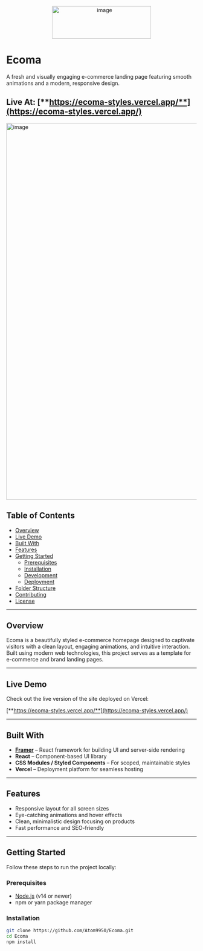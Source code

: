 <p align="center">
  <img width="262" height="86" alt="image" src="https://github.com/user-attachments/assets/a6654639-7c01-43b9-bc77-0a2315c8d904" />
</p>

# Ecoma 

A fresh and visually engaging e-commerce landing page featuring smooth animations and a modern, responsive design.

## Live At: [**https://ecoma-styles.vercel.app/**](https://ecoma-styles.vercel.app/)


<img width="1900" height="995" alt="image" src="https://github.com/user-attachments/assets/bd228851-30bd-45be-9fe4-612d159dea19" />


## Table of Contents
- [Overview](#overview)
- [Live Demo](#live-demo)
- [Built With](#built-with)
- [Features](#features)
- [Getting Started](#getting-started)
  - [Prerequisites](#prerequisites)
  - [Installation](#installation)
  - [Development](#development)
  - [Deployment](#deployment)
- [Folder Structure](#folder-structure)
- [Contributing](#contributing)
- [License](#license)

---

## Overview

Ecoma is a beautifully styled e-commerce homepage designed to captivate visitors with a clean layout, engaging animations, and intuitive interaction.  
Built using modern web technologies, this project serves as a template for e-commerce and brand landing pages.

---

## Live Demo

Check out the live version of the site deployed on Vercel:

[**https://ecoma-styles.vercel.app/**](https://ecoma-styles.vercel.app/)

---

## Built With

- **[Framer](https://www.framer.com/)** – React framework for building UI and server-side rendering
- **React** – Component-based UI library
- **CSS Modules / Styled Components** – For scoped, maintainable styles
- **Vercel** – Deployment platform for seamless hosting

---

## Features

- Responsive layout for all screen sizes
- Eye-catching animations and hover effects
- Clean, minimalistic design focusing on products
- Fast performance and SEO-friendly

---

## Getting Started

Follow these steps to run the project locally:

### Prerequisites

- [Node.js](https://nodejs.org/) (v14 or newer)
- npm or yarn package manager

### Installation

```bash
git clone https://github.com/Atom9950/Ecoma.git
cd Ecoma
npm install
